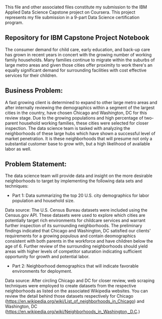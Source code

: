 
This file and other associated files constitute my submission to the IBM Applied Data Science Capstone project on Coursera.  This project represents my file submission in a 9-part Data Science certification program.  

## Repository for IBM Capstone Project Notebook 

The consumer demand for child care, early education, and back-up care has grown in recent years in concert with the growing number of working family households.  Many families continue to migrate within the suburbs of large metro areas and given those cities offer proximity to work there's an equally significant demand for surrounding facilities with cost effective services for their children.  

## Business Problem:

A fast growing client is determined to expand to other large metro areas and after internally reviewing the demographics within a segment of the largest cities in the country, have chosen Chicago and Washington, DC for this review stage.  Due to the growing populations and high percentage of two-parent household working families, these cities were selected for closer inspection.  The data science team is tasked with analyzing the neighborhoods of these large hubs which have shown a successful level of market penetration. It is these neighborhoods that will presume not only a substantial customer base to grow with, but a high likelihood of available labor as well.  

## Problem Statement:

The data science team will provide data and insight on the more desirable neighborhoods to target by implementing the following data sets and techniques:

- Part 1:  Data summarizing the top 20 U.S. city demographics for labor population and household size.

Data source: The U.S. Census Bureau datasets were included using the Census.gov API.  These datasets were used to explore which cities are potentially target rich environments for childcare services and warrant further inspection of its surrounding neighborhoods.  The preliminary findings indicated that Chicago and Washington, DC satisfied our clients' requirements for a growing populous and contain deomographics consistent with both parents in the workforce and have children below the age of 6.  Further review of the surrounding neighborhoods should yield areas with higher levels of competitor saturation indicating sufficient opportunity for growth and potential labor. 

- Part 2:  Neighborhood demographics that will indicate favorable environments for deployment.

Data source: After circling Chicago and DC for closer review, web scraping techniques were employed to create datasets from the respective neighborhoods as listed on the associated Wikipedia websites.   You can review the detail behind those datasets respectively for Chicago (https://en.wikipedia.org/wiki/List_of_neighborhoods_in_Chicago) and Washington, DC (https://en.wikipedia.org/wiki/Neighborhoods_in_Washington,_D.C.)



